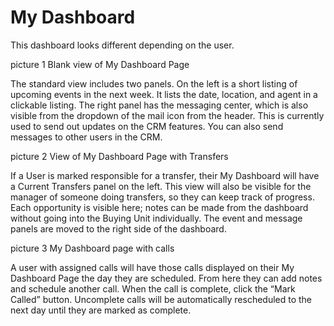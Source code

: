 # My Dashboard

This dashboard looks different depending on the user.



picture 1 Blank view of My Dashboard Page

The standard view includes two panels. On the left is a short listing of upcoming events in the next week. It lists the date, location, and agent in a clickable listing. The right panel has the messaging center, which is also visible from the dropdown of the mail icon from the header. This is currently used to send out updates on the CRM features. You can also send messages to other users in the CRM.



picture 2 View of My Dashboard Page with Transfers

If a User is marked responsible for a transfer, their My Dashboard will have a Current Transfers panel on the left. This view will also be visible for the manager of someone doing transfers, so they can keep track of progress. Each opportunity is visible here; notes can be made from the dashboard without going into the Buying Unit individually. The event and message panels are moved to the right side of the dashboard.



picture 3 My Dashboard page with calls

A user with assigned calls will have those calls displayed on their My Dashboard Page the day they are scheduled. From here they can add notes and schedule another call. When the call is complete, click the “Mark Called” button. Uncomplete calls will be automatically rescheduled to the next day until they are marked as complete.

